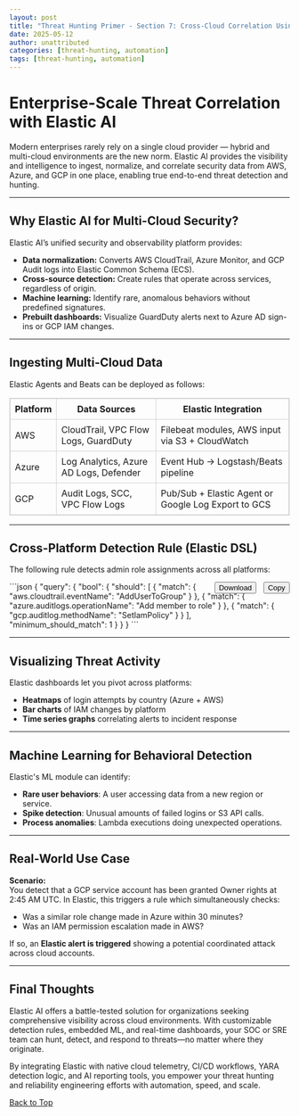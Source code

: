 ```yaml
---
layout: post
title: "Threat Hunting Primer - Section 7: Cross-Cloud Correlation Using Elastic AI"
date: 2025-05-12
author: unattributed
categories: [threat-hunting, automation]
tags: [threat-hunting, automation]
---
```


# Enterprise-Scale Threat Correlation with Elastic AI

Modern enterprises rarely rely on a single cloud provider — hybrid and multi-cloud environments are the new norm. Elastic AI provides the visibility and intelligence to ingest, normalize, and correlate security data from AWS, Azure, and GCP in one place, enabling true end-to-end threat detection and hunting.

---

## Why Elastic AI for Multi-Cloud Security?

Elastic AI’s unified security and observability platform provides:

- **Data normalization:** Converts AWS CloudTrail, Azure Monitor, and GCP Audit logs into Elastic Common Schema (ECS).
- **Cross-source detection:** Create rules that operate across services, regardless of origin.
- **Machine learning:** Identify rare, anomalous behaviors without predefined signatures.
- **Prebuilt dashboards:** Visualize GuardDuty alerts next to Azure AD sign-ins or GCP IAM changes.

---

## Ingesting Multi-Cloud Data

Elastic Agents and Beats can be deployed as follows:

<table style="border-collapse: collapse; width: 100%; border: 1px solid lightgrey;">
  <thead>
    <tr>
      <th style="border: 1px solid lightgrey; padding: 8px;">Platform</th>
      <th style="border: 1px solid lightgrey; padding: 8px;">Data Sources</th>
      <th style="border: 1px solid lightgrey; padding: 8px;">Elastic Integration</th>
    </tr>
  </thead>
  <tbody>
    <tr>
      <td style="border: 1px solid lightgrey; padding: 8px;">AWS</td>
      <td style="border: 1px solid lightgrey; padding: 8px;">CloudTrail, VPC Flow Logs, GuardDuty</td>
      <td style="border: 1px solid lightgrey; padding: 8px;">Filebeat modules, AWS input via S3 + CloudWatch</td>
    </tr>
    <tr>
      <td style="border: 1px solid lightgrey; padding: 8px;">Azure</td>
      <td style="border: 1px solid lightgrey; padding: 8px;">Log Analytics, Azure AD Logs, Defender</td>
      <td style="border: 1px solid lightgrey; padding: 8px;">Event Hub -> Logstash/Beats pipeline</td>
    </tr>
    <tr>
      <td style="border: 1px solid lightgrey; padding: 8px;">GCP</td>
      <td style="border: 1px solid lightgrey; padding: 8px;">Audit Logs, SCC, VPC Flow Logs</td>
      <td style="border: 1px solid lightgrey; padding: 8px;">Pub/Sub + Elastic Agent or Google Log Export to GCS</td>
    </tr>
  </tbody>
</table>

---

## Cross-Platform Detection Rule (Elastic DSL)

The following rule detects admin role assignments across all platforms:

<div style="position:relative;">
  <button onclick="copyCode('code11')" style="position:absolute;top:0;right:0;">Copy</button>
  <button onclick="downloadCode('code11', 'elastic_admin_escalation_rule.json')" style="position:absolute;top:0;right:60px;">Download</button>
</div>
```json
{
  "query": {
    "bool": {
      "should": [
        { 
          "match": { 
            "aws.cloudtrail.eventName": "AddUserToGroup" 
          } 
        },
        { 
          "match": { 
            "azure.auditlogs.operationName": "Add member to role" 
          } 
        },
        { 
          "match": { 
            "gcp.auditlog.methodName": "SetIamPolicy" 
          } 
        }
      ],
      "minimum_should_match": 1
    }
  }
}
```

---

## Visualizing Threat Activity

Elastic dashboards let you pivot across platforms:

- **Heatmaps** of login attempts by country (Azure + AWS)
- **Bar charts** of IAM changes by platform
- **Time series graphs** correlating alerts to incident response

---

## Machine Learning for Behavioral Detection

Elastic's ML module can identify:

- **Rare user behaviors**: A user accessing data from a new region or service.
- **Spike detection**: Unusual amounts of failed logins or S3 API calls.
- **Process anomalies**: Lambda executions doing unexpected operations.

---

## Real-World Use Case

**Scenario:**  
You detect that a GCP service account has been granted Owner rights at 2:45 AM UTC. In Elastic, this triggers a rule which simultaneously checks:

- Was a similar role change made in Azure within 30 minutes?
- Was an IAM permission escalation made in AWS?

If so, an **Elastic alert is triggered** showing a potential coordinated attack across cloud accounts.

---

## Final Thoughts

Elastic AI offers a battle-tested solution for organizations seeking comprehensive visibility across cloud environments. With customizable detection rules, embedded ML, and real-time dashboards, your SOC or SRE team can hunt, detect, and respond to threats—no matter where they originate.

By integrating Elastic with native cloud telemetry, CI/CD workflows, YARA detection logic, and AI reporting tools, you empower your threat hunting and reliability engineering efforts with automation, speed, and scale.


[Back to Top](#enterprise-scale-threat-correlation-with-elastic-ai)